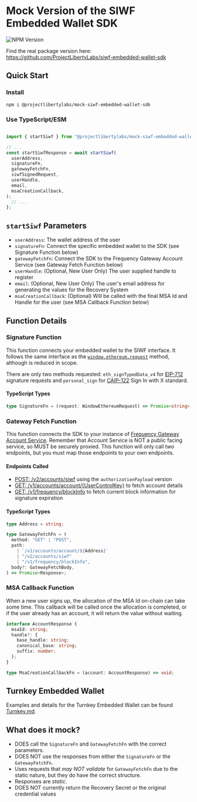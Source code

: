 # Mock Version of the SIWF Embedded Wallet SDK

![NPM Version](https://img.shields.io/npm/v/%40projectlibertylabs%2Fmock-siwf-embedded-wallet-sdk)

Find the real package version here: https://github.com/ProjectLibertyLabs/siwf-embedded-wallet-sdk

## Quick Start

### Install

`npm i @projectlibertylabs/mock-siwf-embedded-wallet-sdk`

### Use TypeScript/ESM

```TypeScript

import { startSiwf } from "@projectlibertylabs/mock-siwf-embedded-wallet-sdk";

// ...
const startSiwfResponse = await startSiwf(
  userAddress,
  signatureFn,
  gatewayFetchFn,
  siwfSignedRequest,
  userHandle,
  email,
  msaCreationCallback,
);
  // ...
};
```

## `startSiwf` Parameters

- `userAddress`: The wallet address of the user
- `signatureFn`: Connect the specific embedded wallet to the SDK (see Signature Function below)
- `gatewayFetchFn`: Connect the SDK to the Frequency Gateway Account Service (see Gateway Fetch Function below)
- `userHandle`: (Optional, New User Only) The user supplied handle to register
- `email`: (Optional, New User Only) The user's email address for generating the values for the Recovery System
- `msaCreationCallback`: (Optional) Will be called with the final MSA Id and Handle for the user (see MSA Callback Function below)

## Function Details

### Signature Function

This function connects your embedded wallet to the SIWF interface. It follows the same interface as the [`window.ethereum.request`](https://docs.metamask.io/wallet/reference/provider-api/#request) method, although is reduced in scope.

There are only two methods requested: `eth_signTypedData_v4` for [EIP-712](https://eips.ethereum.org/EIPS/eip-712) signature requests and `personal_sign` for [CAIP-122](https://chainagnostic.org/CAIPs/caip-122) Sign In with X standard.

#### TypeScript Types
```TypeScript
type SignatureFn = (request: WindowEthereumRequest) => Promise<string>;
```

### Gateway Fetch Function

This function connects the SDK to your instance of [Frequency Gateway Account Service](https://projectlibertylabs.github.io/gateway/Build/AccountService/AccountService.html).
Remember that Account Service is NOT a public facing service, so MUST be securely proxied.
This function will only call two endpoints, but you must map those endpoints to your own endpoints.

#### Endpoints Called
- [POST: /v2/accounts/siwf](https://projectlibertylabs.github.io/gateway/account/#tag/v2accounts/operation/AccountsControllerV2_postSignInWithFrequency) using the `authorizationPayload` version
- [GET: /v1/accounts/account/{UserControlKey}](https://projectlibertylabs.github.io/gateway/account/#tag/v1accounts/operation/AccountsControllerV1_getAccountForAccountId) to fetch account details
- [GET: /v1/frequency/blockInfo](https://projectlibertylabs.github.io/gateway/account/#tag/v1frequency/operation/FrequencyControllerV1_getBlockInfo) to fetch current block information for signature expiration

#### TypeScript Types

```TypeScript
type Address = string;

type GatewayFetchFn = (
  method: "GET" | "POST",
  path:
    | `/v1/accounts/account/${Address}`
    | "/v2/accounts/siwf"
    | "/v1/frequency/blockInfo",
  body?: GatewayFetchBody,
) => Promise<Response>;
```

### MSA Callback Function

When a new user signs up, the allocation of the MSA Id on-chain can take some time. This callback will be called once the allocation is completed, or if the user already has an account, it will return the value without waiting.

```TypeScript
interface AccountResponse {
  msaId: string;
  handle?: {
    base_handle: string;
    canonical_base: string;
    suffix: number;
  };
}

type MsaCreationCallbackFn = (account: AccountResponse) => void;
```

## Turnkey Embedded Wallet

Examples and details for the Turnkey Embedded Wallet can be found [Turnkey.md](./Turnkey.md).

## What does it mock?

- DOES call the `SignatureFn` and `GatewayFetchFn` with the correct parameters.
- DOES NOT use the responses from either the `SignatureFn` or the `GatewayFetchFn`.
- Uses requests that _may NOT validate_ for `GatewayFetchFn` due to the static nature, but they do have the correct structure.
- Responses are _static_.
- DOES NOT currently return the Recovery Secret or the original credential values

